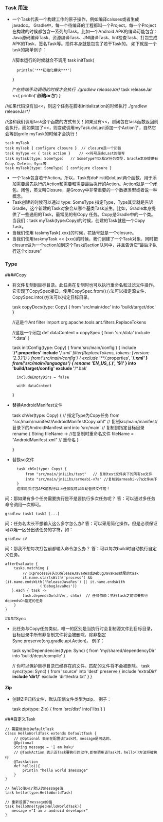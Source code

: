 ### Task 用法


- 一个Task代表一个构建工作的原子操作，例如编译calsses或者生成javadoc。
Gradle中，每一个待编译的工程都叫一个Project。每一个Project在构建的时候都包含一系列的Task。比如一个Android APK的编译可能包含：Java源码编译Task、资源编译Task、JNI编译Task、lint检查Task、打包生成APK的Task、签名Task等。插件本身就是包含了若干Task的。
如下就是一个task的简单例子：



    //脚本运行的时候就会不调用
    task initTask{
    
        println('***初始化模块***')
    
    }

    /**在终端手动调用的时候才会执行 ./gradlew releaseJar*/
    task releaseJar <<{
        println('***创建jar包***')
    }



//如果代码没有加<<，则这个任务在脚本initialization的时候执行 ./gradlew releaseJar*/


//这和我们调用task这个函数的方式有关！如果没有<<，则闭包在task函数返回前会执行，而如果加了<<，则变成调用myTask.doLast添加一个Action了，自然它会等到grdle myTask的时候才会执行！

    
    task myTask
    task myTask { configure closure }  // closure是一个闭包
    task myType << { task action }    // <<符号是doLast的缩写  
    task myTask(type: SomeType)   // SomeType可以指定任务类型，Gradle本身提供有Copy、Delete、Sync等
    task myTask(type: SomeType) { configure closure }

- 一个Task包含若干Action。所以，Task有doFirst和doLast两个函数，用于添加需要最先执行的Action和需要和需要最后执行的Action。Action就是一个闭包。闭包，英文叫Closure，是Groovy中非常重要的一个数据类型或者说一种概念。
- Task创建的时候可以通过 type: SomeType 指定Type，Type其实就是告诉Gradle，这个新建的Task对象会从哪个基类Task派生。比如，Gradle本身提供了一些通用的Task，最常见的有Copy 任务。Copy是Gradle中的一个类。当我们：task myTask(type:Copy)的时候，创建的Task就是一个Copy Task。
- 当我们使用 taskmyTask{ xxx}的时候，花括号就是一个closure。
- 当我们使用taskmyTask << {xxx}的时候，我们创建了一个Task对象，同时把closure做为一个action加到这个Task的action队列中，并且告诉它“最后才执行这个closure”


### Type
####Copy
- 将文件复制到目标目录。此任务在复制时也可以执行重命名和过滤文件操作。它实现了CopySpec接口，使用CopySpec.from()方法可以指定源文件，CopySpec.into()方法可以指定目标目录。
    
    
    task copyDocs(type: Copy) {
        from 'src/main/doc'
        into 'build/target/doc'
    }
    
    //这是个Ant filter
    import org.apache.tools.ant.filters.ReplaceTokens
    
    //这是一个闭包
    def dataContent = copySpec {
        from 'src/data'
        include '*.data'
    }
    
    task initConfig(type: Copy) {
        from('src/main/config') {
            include '**/*.properties'
            include '**/*.xml'
            filter(ReplaceTokens, tokens: [version: '2.3.1'])
        }
        from('src/main/config') {
            exclude '**/*.properties', '**/*.xml'
        }
        from('src/main/languages') {
            rename 'EN_US_(.*)', '$1'
        }
        into 'build/target/config'
        exclude '**/*.bak'
    
        includeEmptyDirs = false
    
        with dataContent
    }

- 替换AndroidManifest文件
    
    
    task chVer(type: Copy) { // 指定Type为Copy任务
        from "src/main/manifest/AndroidManifestCopy.xml"  // 复制src/main/manifest/目录下的AndroidManifest.xml
        into 'src/main'  // 复制到指定目标目录
        rename { String fileName -> //在复制时重命名文件
            fileName = "AndroidManifest.xml" // 重命名
        }
    
    }
- 替换so文件


        task chSo(type: Copy) {
            from "src/main/jniLibs/test"   // 复制test文件夹下的所有so文件
            into "src/main/jniLibs/armeabi-v7a" //复制到armeabi-v7a文件夹下
        }
        这样每次打包APK前执行以上任务就可以自动替换文件啦！

问：那如果有多个任务需要执行是不是要执行多次任务呢？
答：可以通过多任务命令调用一次即可。

    gradlew task1 task2 [...]

问：任务名太长不想输入这么多字怎么办?
答：可以采用简化操作，但是必须保证可以唯一区分出该任务的字符，如：

    gradlew cV

问：那我不想每次打包前都输入命令怎么办？
答：可以每次build时自动执行自定义任务。

    afterEvaluate {
        tasks.matching {
            // 以process开头以ReleaseJavaRes或DebugJavaRes结尾的task
            it.name.startsWith('process') && (it.name.endsWith('ReleaseJavaRes') || it.name.endsWith
                    ('DebugJavaRes'))
       }.each { task ->
            task.dependsOn(chVer, chSo)  // 任务依赖：执行task之前需要执行dependsOn指定的任务
        }
    }
####Sync
- 此任务与Copy任务类似，唯一的区别是当执行时会复制源文件到目标目录，目标目录中所有非复制文件将会被删除，除非指定Sync.preserve(org.gradle.api.Action)。
例子：


    task syncDependencies(type: Sync) {
        from 'my/shared/dependencyDir'
        into 'build/deps/compile'
    }
    
    // 你可以保护目标目录已经存在的文件。匹配的文件将不会被删除。
    task sync(type: Sync) {
        from 'source'
        into 'dest'
        preserve {
            include 'extraDir/**'
            include 'dir1/**'
            exclude 'dir1/extra.txt'
        }
    }

#### Zip
- 创建ZIP归档文件，默认压缩文件类型为zip。
例子：

    task zip(type: Zip) {
        from 'src/dist'
        into('libs') 
    }
    
###自定义Task
    
    // 需要继承自DefaultTask
    class HelloWorldTask extends DefaultTask {
        // @Optional 表示在配置该Task时，message是可选的。
        @Optional
        String message = 'I am kaku'
        // @TaskAction 表示该Task要执行的动作,即在调用该Task时，hello()方法将被执行
        @TaskAction
        def hello(){
            println "hello world $message"
        }
    }
    
    // hello使用了默认的message值
    task hello(type:HelloWorldTask)
    
    // 重新设置了message的值
    task helloOne(type:HelloWorldTask){
       message ="I am a android developer"
    }
 
